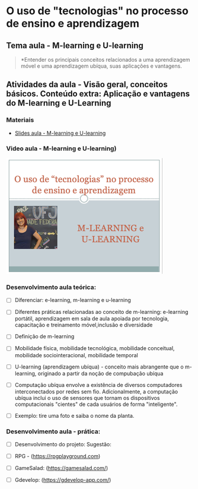 # O uso de "tecnologias" no processo de ensino e aprendizagem
## Tema aula - M-learning e U-learning
 
>  *Entender os principais conceitos relacionados a uma aprendizagem móvel e uma aprendizagem ubíqua, suas aplicações e vantagens.
>  
## Atividades da aula - Visão geral, conceitos básicos. Conteúdo extra: Aplicação e vantagens do M-learning e U-Learning

### Materiais
- [Slides aula - M-learning e U-learning](m_learning_e_u_learning.pdf)

### Video aula  -  M-learning e U-learning)
[![Aula - M-learning e U-learning](capa_aula17.png)](https://youtu.be/D3ioEDnwlg0)


### Desenvolvimento aula teórica: 
- [ ] Diferenciar: e-learning, m-learning e u-learning
- [ ] Diferentes práticas relacionadas ao conceito de m-learning: e-learning portátil, aprendizagem em sala de aula apoiada por tecnologia, capacitação e treinamento móvel,inclusão e diversidade
- [ ] Definição de m-learning
- [ ] Mobilidade física, mobilidade tecnológica, mobilidade conceitual, mobilidade sociointeracional, mobilidade temporal
- [ ] U-learning (aprendizagem ubíqua) - conceito mais abrangente que o m-learning, originado a partir da noção de compubação ubíqua
- [ ] Computação ubíqua envolve a existência de diversos computadores interconectados por redes sem fio. Adicionalmente, a computação ubíqua inclui o uso de sensores que tornam os dispositivos computacionais "cientes" de cada usuários de forma "inteligente".
- [ ] Exemplo: tire uma foto e saiba o nome da planta.



### Desenvolvimento aula  - prática: 
- [ ]  Desenvolvimento do projeto: Sugestão:
- [ ]  RPG - (https://rpgplayground.com)
- [ ]  GameSalad: (https://gamesalad.com/)
- [ ]  Gdevelop: (https://gdevelop-app.com/)


